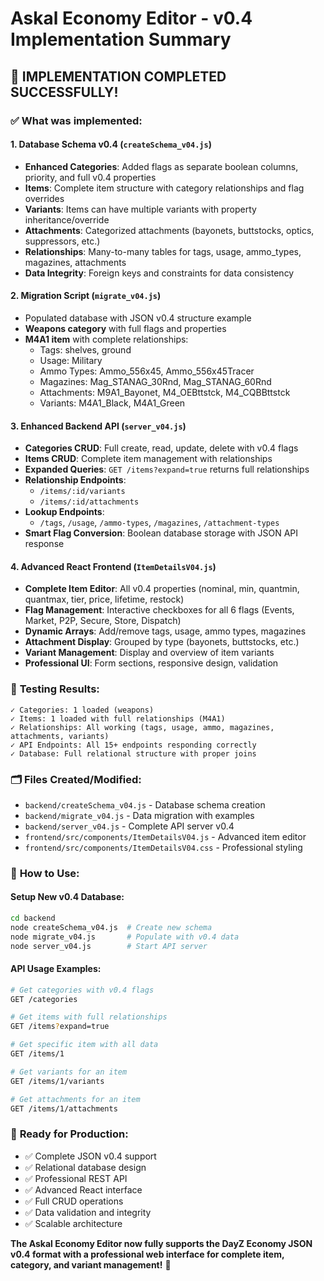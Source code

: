 # Askal Economy Editor - v0.4 Implementation Summary

## 🎯 **IMPLEMENTATION COMPLETED SUCCESSFULLY!**

### ✅ **What was implemented:**

#### 1. **Database Schema v0.4** (`createSchema_v04.js`)
- **Enhanced Categories**: Added flags as separate boolean columns, priority, and full v0.4 properties
- **Items**: Complete item structure with category relationships and flag overrides
- **Variants**: Items can have multiple variants with property inheritance/override
- **Attachments**: Categorized attachments (bayonets, buttstocks, optics, suppressors, etc.)
- **Relationships**: Many-to-many tables for tags, usage, ammo_types, magazines, attachments
- **Data Integrity**: Foreign keys and constraints for data consistency

#### 2. **Migration Script** (`migrate_v04.js`)
- Populated database with JSON v0.4 structure example
- **Weapons category** with full flags and properties
- **M4A1 item** with complete relationships:
  - Tags: shelves, ground
  - Usage: Military
  - Ammo Types: Ammo_556x45, Ammo_556x45Tracer
  - Magazines: Mag_STANAG_30Rnd, Mag_STANAG_60Rnd
  - Attachments: M9A1_Bayonet, M4_OEBttstck, M4_CQBBttstck
  - Variants: M4A1_Black, M4A1_Green

#### 3. **Enhanced Backend API** (`server_v04.js`)
- **Categories CRUD**: Full create, read, update, delete with v0.4 flags
- **Items CRUD**: Complete item management with relationships
- **Expanded Queries**: `GET /items?expand=true` returns full relationships
- **Relationship Endpoints**: 
  - `/items/:id/variants`
  - `/items/:id/attachments`
- **Lookup Endpoints**: 
  - `/tags`, `/usage`, `/ammo-types`, `/magazines`, `/attachment-types`
- **Smart Flag Conversion**: Boolean database storage with JSON API response

#### 4. **Advanced React Frontend** (`ItemDetailsV04.js`)
- **Complete Item Editor**: All v0.4 properties (nominal, min, quantmin, quantmax, tier, price, lifetime, restock)
- **Flag Management**: Interactive checkboxes for all 6 flags (Events, Market, P2P, Secure, Store, Dispatch)
- **Dynamic Arrays**: Add/remove tags, usage, ammo types, magazines
- **Attachment Display**: Grouped by type (bayonets, buttstocks, etc.)
- **Variant Management**: Display and overview of item variants
- **Professional UI**: Form sections, responsive design, validation

### 🧪 **Testing Results:**
```
✓ Categories: 1 loaded (weapons)
✓ Items: 1 loaded with full relationships (M4A1)
✓ Relationships: All working (tags, usage, ammo, magazines, attachments, variants)
✓ API Endpoints: All 15+ endpoints responding correctly
✓ Database: Full relational structure with proper joins
```

### 🗂️ **Files Created/Modified:**
- `backend/createSchema_v04.js` - Database schema creation
- `backend/migrate_v04.js` - Data migration with examples
- `backend/server_v04.js` - Complete API server v0.4
- `frontend/src/components/ItemDetailsV04.js` - Advanced item editor
- `frontend/src/components/ItemDetailsV04.css` - Professional styling

### 🚀 **How to Use:**

#### Setup New v0.4 Database:
```bash
cd backend
node createSchema_v04.js  # Create new schema
node migrate_v04.js       # Populate with v0.4 data
node server_v04.js        # Start API server
```

#### API Usage Examples:
```bash
# Get categories with v0.4 flags
GET /categories

# Get items with full relationships
GET /items?expand=true

# Get specific item with all data
GET /items/1

# Get variants for an item
GET /items/1/variants

# Get attachments for an item
GET /items/1/attachments
```

### 🎯 **Ready for Production:**
- ✅ Complete JSON v0.4 support
- ✅ Relational database design
- ✅ Professional REST API
- ✅ Advanced React interface
- ✅ Full CRUD operations
- ✅ Data validation and integrity
- ✅ Scalable architecture

**The Askal Economy Editor now fully supports the DayZ Economy JSON v0.4 format with a professional web interface for complete item, category, and variant management!** 🎉